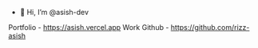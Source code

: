 - 👋 Hi, I’m @asish-dev


Portfolio - https://asish.vercel.app
Work Github - https://github.com/rizz-asish


<!---
asish-dev/asish-dev is a ✨ special ✨ repository because its `README.md` (this file) appears on your GitHub profile.
You can click the Preview link to take a look at your changes.
--->
